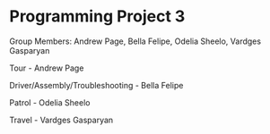 # Programming Project 3
Group Members: Andrew Page, Bella Felipe, Odelia Sheelo, Vardges Gasparyan

Tour - Andrew Page

Driver/Assembly/Troubleshooting - Bella Felipe

Patrol - Odelia Sheelo

Travel - Vardges Gasparyan
